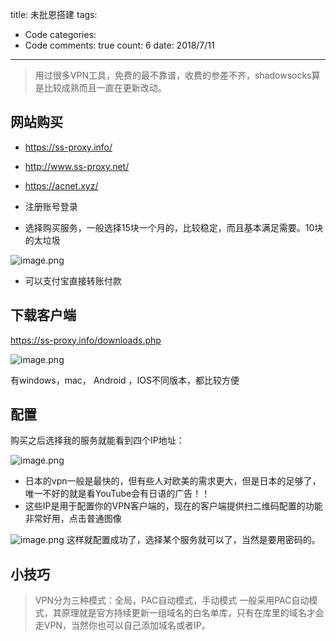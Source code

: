 title: 未批恩搭建
tags: 
  - Code
categories: 
  - Code
comments: true
count: 6
date: 2018/7/11
---
  > 用过很多VPN工具，免费的最不靠谱，收费的参差不齐，shadowsocks算是比较成熟而且一直在更新改动。
## 网站购买
- https://ss-proxy.info/  
- http://www.ss-proxy.net/
- https://acnet.xyz/

- 注册账号登录
- 选择购买服务，一般选择15块一个月的，比较稳定，而且基本满足需要。10块的太垃圾

![image.png](http://upload-images.jianshu.io/upload_images/3098335-798f16e54f49e3e5.png?imageMogr2/auto-orient/strip%7CimageView2/2/w/1240)

- 可以支付宝直接转账付款

## 下载客户端
https://ss-proxy.info/downloads.php

![image.png](http://upload-images.jianshu.io/upload_images/3098335-a25fcaf06d5d5442.png?imageMogr2/auto-orient/strip%7CimageView2/2/w/1240)

有windows，mac， Android ，IOS不同版本，都比较方便

## 配置
购买之后选择我的服务就能看到四个IP地址：

![image.png](http://upload-images.jianshu.io/upload_images/3098335-477a0304cc457ba8.png?imageMogr2/auto-orient/strip%7CimageView2/2/w/1240)
- 日本的vpn一般是最快的，但有些人对欧美的需求更大，但是日本的足够了，唯一不好的就是看YouTube会有日语的广告！！
- 这些IP是用于配置你的VPN客户端的，现在的客户端提供扫二维码配置的功能非常好用，点击普通图像

![image.png](http://upload-images.jianshu.io/upload_images/3098335-eee2786755bc8118.png?imageMogr2/auto-orient/strip%7CimageView2/2/w/1240)
这样就配置成功了，选择某个服务就可以了，当然是要用密码的。


## 小技巧

> VPN分为三种模式：全局，PAC自动模式，手动模式
> 一般采用PAC自动模式，其原理就是官方持续更新一组域名的白名单库，只有在库里的域名才会走VPN，当然你也可以自己添加域名或者IP。